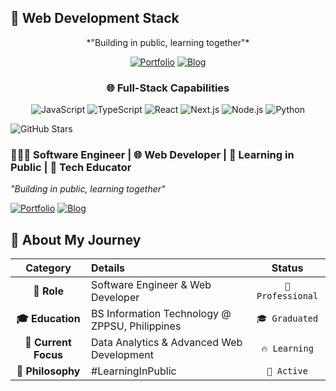 ## 🚀 Web Development Stack

<div align="center">
*"Building in public, learning together"*

[![Portfolio](https://img.shields.io/badge/🌐_Visit_My_Portfolio-FF6B6B?style=for-the-badge&logo=vercel&logoColor=white)](https://yourportfolio.com)
[![Blog](https://img.shields.io/badge/📝_Read_My_Blog-000000?style=for-the-badge&logo=dev.to&logoColor=white)](https://yourblog.com)
### **🌐 Full-Stack Capabilities**

![JavaScript](https://img.shields.io/badge/JavaScript-F7DF1E?style=for-the-badge&logo=javascript&logoColor=black)
![TypeScript](https://img.shields.io/badge/TypeScript-3178C6?style=for-the-badge&logo=typescript&logoColor=white)
![React](https://img.shields.io/badge/React-61DAFB?style=for-the-badge&logo=react&logoColor=black)
![Next.js](https://img.shields.io/badge/Next.js-000000?style=for-the-badge&logo=next.js&logoColor=white)
![Node.js](https://img.shields.io/badge/Node.js-339933?style=for-the-badge&logo=node.js&logoColor=white)
![Python](https://img.shields.io/badge/Python-3776AB?style=for-the-badge&logo=python&logoColor=white)

</div
# 🌸 Welcome to My Digital Garden

<div align="center">

![GitHub Stars](https://img.shields.io/github/stars/yourusername/yourrepo?style=social)
<!--![YouTube Subscribers](https://img.shields.io/youtube/channel/subscribers/UCXXXXXXX?style=social)
![Visitor Count](https://komarev.com/gh/yourusername?color=ff69b4) -->

### 👩🏻‍💻 Software Engineer | 🌐 Web Developer | 🌱 Learning in Public | 🎨 Tech Educator

*"Building in public, learning together"*

[![Portfolio](https://img.shields.io/badge/🌐_Visit_My_Portfolio-FF6B6B?style=for-the-badge&logo=vercel&logoColor=white)](https://yourportfolio.com)
[![Blog](https://img.shields.io/badge/📝_Read_My_Blog-000000?style=for-the-badge&logo=dev.to&logoColor=white)](https://yourblog.com)

</div>

## 🚀 About My Journey

<div align="center">

| Category | Details | Status |
|:--------:|:--------|:------:|
| **🎯 Role** | Software Engineer & Web Developer | `🏢 Professional` |
| **🎓 Education** | BS Information Technology @ ZPPSU, Philippines | `🎓 Graduated` |
| **🚀 Current Focus** | Data Analytics & Advanced Web Development | `🔥 Learning` |
| **🌱 Philosophy** | #LearningInPublic | `💫 Active` |

</div>
